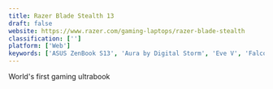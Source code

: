 ```yaml
---
title: Razer Blade Stealth 13
draft: false 
website: https://www.razer.com/gaming-laptops/razer-blade-stealth
classification: ['']
platform: ['Web']
keywords: ['ASUS ZenBook S13', 'Aura by Digital Storm', 'Eve V', 'Falcon', 'GPD Pocket2', 'Jamboard', 'Laravel', 'Mac Pro', 'MacBook 12"', 'Macbook Air with Retina', 'Microsoft Surface Book 2 (15-inch)', 'NexDock', 'Surface Studio']
---
```

World's first gaming ultrabook